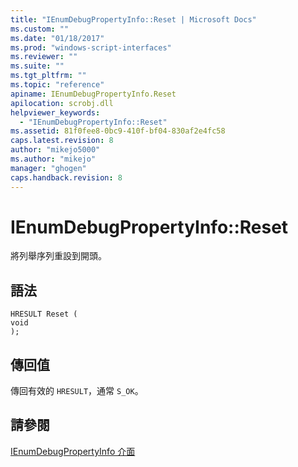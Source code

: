 ```yaml
---
title: "IEnumDebugPropertyInfo::Reset | Microsoft Docs"
ms.custom: ""
ms.date: "01/18/2017"
ms.prod: "windows-script-interfaces"
ms.reviewer: ""
ms.suite: ""
ms.tgt_pltfrm: ""
ms.topic: "reference"
apiname: IEnumDebugPropertyInfo.Reset
apilocation: scrobj.dll
helpviewer_keywords: 
  - "IEnumDebugPropertyInfo::Reset"
ms.assetid: 81f0fee8-0bc9-410f-bf04-830af2e4fc58
caps.latest.revision: 8
author: "mikejo5000"
ms.author: "mikejo"
manager: "ghogen"
caps.handback.revision: 8
---
```

# IEnumDebugPropertyInfo::Reset
將列舉序列重設到開頭。  
  
## 語法  
  
```  
HRESULT Reset (  
void  
);  
```  
  
## 傳回值  
 傳回有效的 `HRESULT`，通常 `S_OK`。  
  
## 請參閱  
 [IEnumDebugPropertyInfo 介面](../../winscript/reference/ienumdebugpropertyinfo-interface.md)
